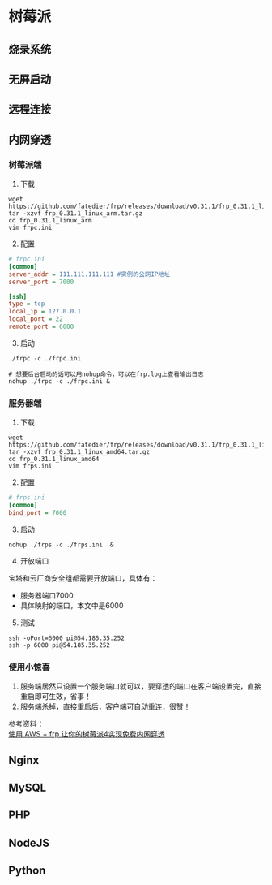 # 树莓派

## 烧录系统

## 无屏启动

## 远程连接

## 内网穿透

### 树莓派端

1. 下载

```shell
wget https://github.com/fatedier/frp/releases/download/v0.31.1/frp_0.31.1_linux_arm.tar.gz
tar -xzvf frp_0.31.1_linux_arm.tar.gz 
cd frp_0.31.1_linux_arm
vim frpc.ini
```

2. 配置

```ini
# frpc.ini
[common]
server_addr = 111.111.111.111 #实例的公网IP地址
server_port = 7000

[ssh]
type = tcp
local_ip = 127.0.0.1
local_port = 22
remote_port = 6000
```

3. 启动
```shell
./frpc -c ./frpc.ini

# 想要后台启动的话可以用nohup命令，可以在frp.log上查看输出日志
nohup ./frpc -c ./frpc.ini &
```

### 服务器端

1. 下载

```shell
wget https://github.com/fatedier/frp/releases/download/v0.31.1/frp_0.31.1_linux_amd64.tar.gz
tar -xzvf frp_0.31.1_linux_amd64.tar.gz 
cd frp_0.31.1_linux_amd64
vim frps.ini
```

2. 配置

```ini
# frps.ini
[common]
bind_port = 7000
```

3. 启动

```shell
nohup ./frps -c ./frps.ini  &
```

4. 开放端口

宝塔和云厂商安全组都需要开放端口，具体有：  
- 服务器端口7000
- 具体映射的端口，本文中是6000

5. 测试

```shell
ssh -oPort=6000 pi@54.185.35.252
ssh -p 6000 pi@54.185.35.252
```

### 使用小惊喜

1. 服务端居然只设置一个服务端口就可以，要穿透的端口在客户端设置完，直接重启即可生效，省事！
2. 服务端杀掉，直接重启后，客户端可自动重连，很赞！

参考资料：  
[使用 AWS + frp 让你的树莓派4实现免费内网穿透](https://www.zhihu.com/tardis/zm/art/103457717)

## Nginx

## MySQL

## PHP

## NodeJS

## Python

